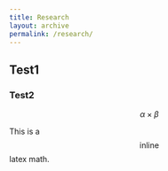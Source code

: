 ```yaml
---
title: Research
layout: archive
permalink: /research/
---
```


## Test1

### Test2

$$
\alpha \times \beta
$$

This is a $$\text{inline}$$ latex math.